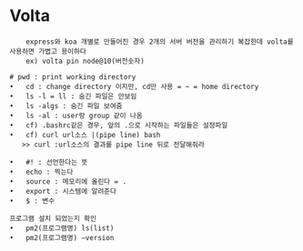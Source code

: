  # Volta 
		express와 koa 개별로 만들어진 경우 2개의 서버 버전을 관리하기 복잡한데 volta를 사용하면 가볍고 용이하다
		ex) volta pin node@10(버전숫자) 

	# pwd : print working directory
	•	cd : change directory 이지만, cd만 사용 = ~ = home directory
	•	ls -l = ll : 숨긴 파일은 안보임
	•	ls -algs : 숨긴 파일 보여줌
	•	ls -al : user랑 group 같이 나옴
	•	cf) .bashrc같은 경우, 앞의 .으로 시작하는 파일들은 설정파일
	•	cf) curl url소스 |(pipe line) bash 
       >> curl :url소스의 결과를 pipe line 뒤로 전달해줘라

	•	#! : 선언한다는 뜻
	•	echo : 찍는다
	•	source : 메모리에 올린다 = .
	•	export : 시스템에 알려준다
	•	$ : 변수
   
    프로그램 설치 되었는지 확인
	•	pm2(프로그램명) ls(list)
	•	pm2(프로그램명) —version

